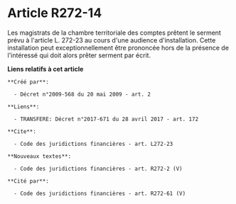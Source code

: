 # Article R272-14

Les magistrats de la chambre territoriale des comptes prêtent le serment prévu à l'article L. 272-23 au cours d'une audience
d'installation. Cette installation peut exceptionnellement être prononcée hors de la présence de l'intéressé qui doit alors
prêter serment par écrit.

**Liens relatifs à cet article**

	**Créé par**:

	  - Décret n°2009-568 du 20 mai 2009 - art. 2

	**Liens**:

	  - TRANSFERE: Décret n°2017-671 du 28 avril 2017 - art. 172

	**Cite**:

	  - Code des juridictions financières - art. L272-23

	**Nouveaux textes**:

	  - Code des juridictions financières - art. R272-2 (V)

	**Cité par**:

	  - Code des juridictions financières - art. R272-61 (V)
